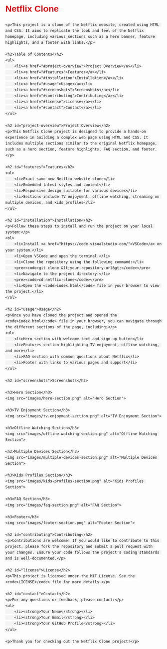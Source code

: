 <!DOCTYPE html>
<html lang="en">
<head>
    <meta charset="UTF-8">
    <meta name="viewport" content="width=device-width, initial-scale=1.0">
    <title>Netflix Clone README</title>
    <style>
        body {
            font-family: Arial, sans-serif;
            line-height: 1.6;
            margin: 20px;
        }
        h1, h2 {
            color: #E50914;
        }
        img {
            max-width: 100%;
            height: auto;
        }
        code {
            background-color: #f4f4f4;
            padding: 2px 4px;
            border-radius: 4px;
        }
    </style>
</head>
<body>
    <h1>Netflix Clone</h1>

    <p>This project is a clone of the Netflix website, created using HTML and CSS. It aims to replicate the look and feel of the Netflix homepage, including various sections such as a hero banner, feature highlights, and a footer with links.</p>

    <h2>Table of Contents</h2>
    <ul>
        <li><a href="#project-overview">Project Overview</a></li>
        <li><a href="#features">Features</a></li>
        <li><a href="#installation">Installation</a></li>
        <li><a href="#usage">Usage</a></li>
        <li><a href="#screenshots">Screenshots</a></li>
        <li><a href="#contributing">Contributing</a></li>
        <li><a href="#license">License</a></li>
        <li><a href="#contact">Contact</a></li>
    </ul>

    <h2 id="project-overview">Project Overview</h2>
    <p>This Netflix Clone project is designed to provide a hands-on experience in building a complex web page using HTML and CSS. It includes multiple sections similar to the original Netflix homepage, such as a hero section, feature highlights, FAQ section, and footer.</p>

    <h2 id="features">Features</h2>
    <ul>
        <li>Exact same new Netflix website clone</li>
        <li>Embedded latest styles and content</li>
        <li>Responsive design suitable for various devices</li>
        <li>Sections include TV enjoyment, offline watching, streaming on multiple devices, and kids profiles</li>
    </ul>

    <h2 id="installation">Installation</h2>
    <p>Follow these steps to install and run the project on your local system:</p>
    <ol>
        <li>Install <a href="https://code.visualstudio.com/">VSCode</a> on your system.</li>
        <li>Open VSCode and open the terminal.</li>
        <li>Clone the repository using the following command:</li>
        <pre><code>git clone &lt;your-repository-url&gt;</code></pre>
        <li>Navigate to the project directory:</li>
        <pre><code>cd netflix-clone</code></pre>
        <li>Open the <code>index.html</code> file in your browser to view the project.</li>
    </ol>

    <h2 id="usage">Usage</h2>
    <p>Once you have cloned the project and opened the <code>index.html</code> file in your browser, you can navigate through the different sections of the page, including:</p>
    <ul>
        <li>Hero section with welcome text and sign-up button</li>
        <li>Features section highlighting TV enjoyment, offline watching, and more</li>
        <li>FAQ section with common questions about Netflix</li>
        <li>Footer with links to various pages and support</li>
    </ul>

    <h2 id="screenshots">Screenshots</h2>

    <h3>Hero Section</h3>
    <img src="images/hero-section.png" alt="Hero Section">

    <h3>TV Enjoyment Section</h3>
    <img src="images/tv-enjoyment-section.png" alt="TV Enjoyment Section">

    <h3>Offline Watching Section</h3>
    <img src="images/offline-watching-section.png" alt="Offline Watching Section">

    <h3>Multiple Devices Section</h3>
    <img src="images/multiple-devices-section.png" alt="Multiple Devices Section">

    <h3>Kids Profiles Section</h3>
    <img src="images/kids-profiles-section.png" alt="Kids Profiles Section">

    <h3>FAQ Section</h3>
    <img src="images/faq-section.png" alt="FAQ Section">

    <h3>Footer</h3>
    <img src="images/footer-section.png" alt="Footer Section">

    <h2 id="contributing">Contributing</h2>
    <p>Contributions are welcome! If you would like to contribute to this project, please fork the repository and submit a pull request with your changes. Ensure your code follows the project's coding standards and is well-documented.</p>

    <h2 id="license">License</h2>
    <p>This project is licensed under the MIT License. See the <code>LICENSE</code> file for more details.</p>

    <h2 id="contact">Contact</h2>
    <p>For any questions or feedback, please contact:</p>
    <ul>
        <li><strong>Your Name</strong></li>
        <li><strong>Your Email</strong></li>
        <li><strong>Your GitHub Profile</strong></li>
    </ul>

    <p>Thank you for checking out the Netflix Clone project!</p>
</body>
</html>

